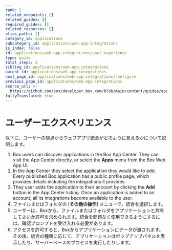 ```yaml
---
rank: 2
related_endpoints: []
related_guides: []
required_guides: []
related_resources: []
alias_paths: []
category_id: applications
subcategory_id: applications/web-app-integrations
is_index: false
id: applications/web-app-integrations/user-experience
type: guide
total_steps: 3
sibling_id: applications/web-app-integrations
parent_id: applications/web-app-integrations
next_page_id: applications/web-app-integrations/configure
previous_page_id: applications/web-app-integrations
source_url: >-
  https://github.com/box/developer.box.com/blob/main/content/guides/applications/web-app-integrations/user-experience.md
fullyTranslated: true
---
```

# ユーザーエクスペリエンス

以下に、ユーザーの視点からウェブアプリ統合がどのように見えるかについて説明します。

1. Box users can discover applications in the Box App Center. They can visit the App Center directly, or select the **Apps** menu from the Box Web App UI.
2. In the App Center they select the application they would like to add. Every published Box application has a public profile page, which provides details including the integrations it provides.
3. They user adds the application to their account by clicking the **Add** button in the App Center listing. Once an application is added to an account, all its integrations become available to the user.
4. ファイルまたはフォルダの \[**その他の操作**] メニューで、統合を選択します。
5. ユーザーは、Boxから、ファイルまたはフォルダをアプリケーションと共有してよいか許可を求められます。統合を問題なく使用できるようにするには、確認プロンプトを受け入れる必要があります。
6. アクセスを許可すると、Boxからアプリケーションにデータが渡されます。その後、統合の種類に応じて、アプリケーションはポップアップパネルを表示したり、サーバーベースのプロセスを実行したりします。

